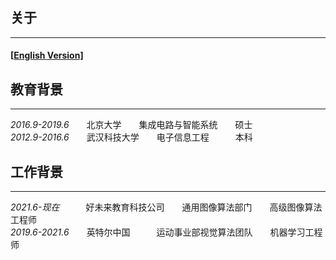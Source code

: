 ## 关于

------


#### [[English Version\]](./)

## 教育背景
-----

*2016.9-2019.6*&emsp;&emsp;北京大学&emsp;&emsp;集成电路与智能系统&emsp;&emsp;硕士<br>
*2012.9-2016.6*&emsp;&emsp;武汉科技大学&emsp;&emsp;电子信息工程&emsp;&emsp;&emsp;本科<br>

## 工作背景
----
*2021.6-现在*&emsp;&emsp;&emsp;好未来教育科技公司&emsp;&emsp;通用图像算法部门&emsp;&emsp;高级图像算法工程师<br>
*2019.6-2021.6*&emsp;&emsp;英特尔中国&emsp;&emsp;&emsp;运动事业部视觉算法团队&emsp;&emsp;机器学习工程师<br>
